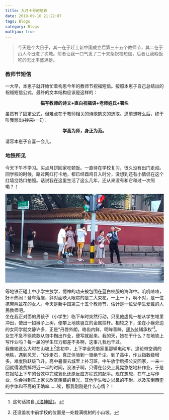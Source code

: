 ```yaml
---
title: 九月十号的地铁
date: 2019-09-10 21:22:07
tags: Blogs
category: Blogs
mathjax: true
---
```

> 今天是个大日子，其一在于赶上新中国成立后第三十五个教师节，其二在于山人今日进了次城。前者让我一口气发了二十来条祝福短信，后者让我晚饭吃的无比丰盛满足。

### 教师节短信

一大早，本崽子就开始忙着构思今年的教师节祝福短信。按照本崽子自己总结出的祝福短信公式，最终的文本结构应该是这样的：

<center><b> 描写教师的诗文+直白祝福语+老师姓氏+署名 </b></center>

虽然有了固定公式，但难点在于教师相关的诗歌韵文的选取。思前想呀么后，终于叫我憋出~~(抄来)~~一句：

<center><b> 学高为师，身正为范。 </b></center>

请容本崽子自喜一会儿。<br>

### 地铁所见

今天下午不学习。买点月饼回家吃顿饭。一直待在学校复习，很久没有出门走动。<br>
回学校的时候，路过网红打卡地，都已经酉鸡日入时分，没想到还有小情侣在这个红墙岔路口拍照。话说我在这里生活了这么几年，还从来没有和它和过一次照嘞？！<br>

![偷拍](垃圾话/偷拍.jpg "偷拍")

等地铁正碰上中小学生放学，愣神的功夫被包围在蓝白校服的海洋中。叽叽喳喳，好不热闹！登车落座，斜对面映入眼帘的是二大束花，一上一下，啊不对，是一位携带两盆花的女人。今天是新中国第三十五个教师节，估计是一位受学生爱戴的人民教师吧。<br>
坐在我正对面的男孩子（小学生）临下车时突然行动，只见他虚晃一枪从学生堆里冲出，使出一招猴子上树，便攀上地铁竖立的金属扶杆。相较之下，坐在小猴旁边的女同学就文静许多，正是“丹唇外朗，皓齿内鲜，明眸善睐，[靥(yè)](https://baike.baidu.com/item/%E9%9D%A5)辅承权”[^1]。女生不急不徐款款从包中掏出作业，便写就起来。我的天，她在干什么？在地铁上写作业吗？每一届的学生压力都差不多啊，这事儿我也干过。<br>
我像她这么大时在山坡上[^2]念初中，上下学全凭借家里那辆电动车，遑论带空调的地铁，遇到风天，飞沙走石，真正体验到一骑绝千尘。到了高中，作业指数级增多，难度阶跃级飞升。高中暑假去城里上补习班，中午放学后搭公交回家，一来一回就得浪费掉将近一半的时间，没法子啊，只得在公交上晃晃悠悠地补作业，于是在报站上下车的音效中完成氧化还原反应方程式的配平。现在想想，在车上写作业，你会得到车上家长欣赏羡慕的目光、其他学生嗤之以鼻的不耐、以及东倒西歪的字体和不高的正确率......唉，那我刚刚是什么心情？！<br>

[^1]: 这句话摘自[《洛神赋》](https://so.gushiwen.org/shiwenv_0559b0b0f385.aspx)。
[^2]: 还没盖初中前学校的位置是一处栽满桃树的小山坡。
